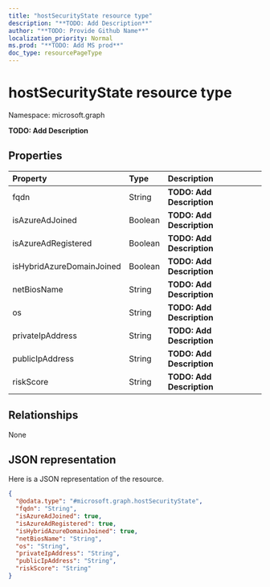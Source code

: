 ```yaml
---
title: "hostSecurityState resource type"
description: "**TODO: Add Description**"
author: "**TODO: Provide Github Name**"
localization_priority: Normal
ms.prod: "**TODO: Add MS prod**"
doc_type: resourcePageType
---
```


# hostSecurityState resource type


Namespace: microsoft.graph

**TODO: Add Description**

## Properties
|Property|Type|Description|
|:---|:---|:---|
|fqdn|String|**TODO: Add Description**|
|isAzureAdJoined|Boolean|**TODO: Add Description**|
|isAzureAdRegistered|Boolean|**TODO: Add Description**|
|isHybridAzureDomainJoined|Boolean|**TODO: Add Description**|
|netBiosName|String|**TODO: Add Description**|
|os|String|**TODO: Add Description**|
|privateIpAddress|String|**TODO: Add Description**|
|publicIpAddress|String|**TODO: Add Description**|
|riskScore|String|**TODO: Add Description**|

## Relationships
None

## JSON representation
Here is a JSON representation of the resource.
<!-- {
  "blockType": "resource",
  "@odata.type": "microsoft.graph.hostSecurityState"
}
-->
``` json
{
  "@odata.type": "#microsoft.graph.hostSecurityState",
  "fqdn": "String",
  "isAzureAdJoined": true,
  "isAzureAdRegistered": true,
  "isHybridAzureDomainJoined": true,
  "netBiosName": "String",
  "os": "String",
  "privateIpAddress": "String",
  "publicIpAddress": "String",
  "riskScore": "String"
}
```

